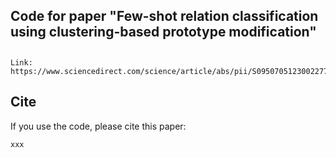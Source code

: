 ## Code for paper "Few-shot relation classification using clustering-based prototype modification"

## 
```
Link: https://www.sciencedirect.com/science/article/abs/pii/S0950705123002277
```

## Cite

If you use the code, please cite this paper:

```
xxx
```
